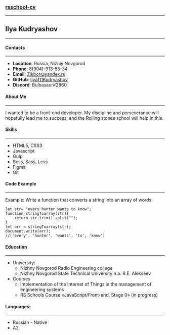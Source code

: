 ### [rsschool-cv]()
___
## Ilya Kudryashov
___
#### Contacts
___
* __Location__: Russia, Nizniy Novgorod
* __Phone__: 8(904)-913-55-34
* __Email__: Zikbor@yandex.ru
* __GitHub__: [Ilya111Kudryashov](https://github.com/Ilya111Kudryashov)
* __Discord__: Bulbasaur#2860
#### About Me
___

I wanted to be a front-end developer.
My discipline and perseverance will hopefully lead me to success, and the Rolling stones school will help in this.

#### Skills
___
* HTML5, CSS3 
* Javascript
* Gulp
* Scss, Sass, Less
* Figma
* Git

#### Code Example
___
Example: Write a function that converts a string into an array of words
```
let str= "every hunter wants to know";
function stringToarray(str){
    return str.trim().split("");
}
let arr = stringToarray(str);
document.write(arr);
//['every', 'hunter', 'wants', 'to', 'know']
```
#### Education
___
* University:
    * Nizhny Novgorod Radio Engineering college
    * Nizhny Novgorod State Technical University
n.a. R.E. Alekseev
* Courses
    * Implementation of the Internet of Things in the management of engineering systems
    * RS Schools Course «JavaScript/Front-end. Stage 0» (in progress)
#### Languages:
___
* Russian - Native
* A2